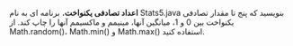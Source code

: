 **اعداد تصادفی یکنواخت.** برنامه ای به نام Stats5.java بنویسید که پنج تا مقدار تصادفی یکنواخت بین 0 و 1، میانگین آنها، مینیمم و ماکسیمم آنها را چاپ کند. از Math.random()، Math.min() و Math.max() استفاده کنید.
